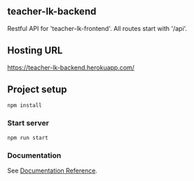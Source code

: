 ## teacher-lk-backend
Restful API for 'teacher-lk-frontend'.
All routes start with '/api'.

## Hosting URL
https://teacher-lk-backend.herokuapp.com/
 
## Project setup
```
npm install
```

### Start server
```
npm run start
```

### Documentation
See [Documentation Reference](https://metanit.com/web/nodejs/4.1.php).

